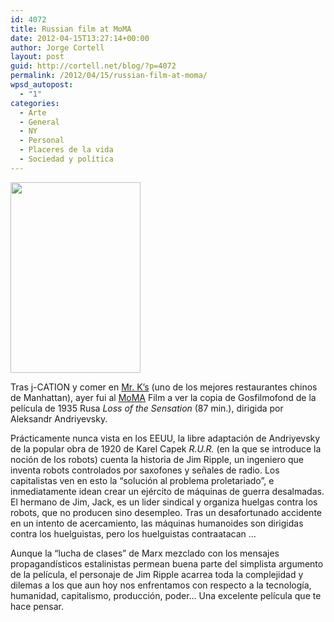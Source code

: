 ```yaml
---
id: 4072
title: Russian film at MoMA
date: 2012-04-15T13:27:14+00:00
author: Jorge Cortell
layout: post
guid: http://cortell.net/blog/?p=4072
permalink: /2012/04/15/russian-film-at-moma/
wpsd_autopost:
  - "1"
categories:
  - Arte
  - General
  - NY
  - Personal
  - Placeres de la vida
  - Sociedad y polí­tica
---
```

<img class="aligncenter" title="RUR" src="http://www.berlinale.de/media/filmstills/2012_1/retrospektive_3/20126311_3_IMG_543x305.jpg" alt="" width="208" height="305" />

Tras j-CATION y comer en <a title="http://mrksny.com" href="http://mrksny.com" target="_blank">Mr. K&#8217;s</a> (uno de los mejores restaurantes chinos de Manhattan), ayer fui al <a title="http://www.moma.org/visit/calendar/film_screenings/14846" href="http://www.moma.org/visit/calendar/film_screenings/14846" target="_blank">MoMA</a> Film a ver la copia de Gosfilmofond de la película de 1935 Rusa _Loss of the Sensation_ (87 min.), dirigida por Aleksandr Andriyevsky.

Prácticamente nunca vista en los EEUU, la libre adaptación de Andriyevsky de la popular obra de 1920 de Karel Capek _R.U.R._ (en la que se introduce la noción de los robots) cuenta la historia de Jim Ripple, un ingeniero que inventa robots controlados por saxofones y señales de radio. Los capitalistas ven en esto la “solución al problema proletariado&#8221;, e inmediatamente idean crear un ejército de máquinas de guerra desalmadas. El hermano de Jim, Jack, es un lider sindical y organiza huelgas contra los robots, que no producen sino desempleo. Tras un desafortunado accidente en un intento de acercamiento, las máquinas humanoides son dirigidas contra los huelguistas, pero los huelguistas contraatacan …

Aunque la &#8220;lucha de clases&#8221; de Marx mezclado con los mensajes propagandísticos estalinistas permean buena parte del simplista argumento de la película, el personaje de Jim Ripple acarrea toda la complejidad y dilemas a los que aun hoy nos enfrentamos con respecto a la tecnología, humanidad, capitalismo, producción, poder&#8230; Una excelente película que te hace pensar.